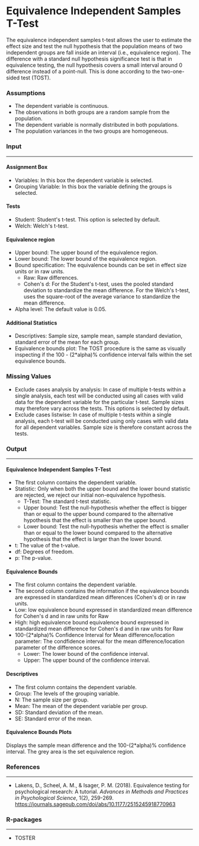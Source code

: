 Equivalence Independent Samples T-Test
==========================

The equivalence independent samples t-test allows the user to estimate the effect size and test the null hypothesis that the population means of two independent groups are fall inside an interval (i.e., equivalence region). The difference with a standard null hypothesis significance test is that in equivalence testing, the null hypothesis covers a small interval around 0 difference instead of a point-null. This is done according to the two-one-sided test (TOST).

### Assumptions
- The dependent variable is continuous.
- The observations in both groups are a random sample from the population.
- The dependent variable is normally distributed in both populations.
- The population variances in the two groups are homogeneous.

### Input
-------

#### Assignment Box
- Variables: In this box the dependent variable is selected.
- Grouping Variable: In this box the variable defining the groups is selected.

#### Tests
- Student: Student's t-test. This option is selected by default.
- Welch: Welch's t-test.

#### Equivalence region
- Upper bound: The upper bound of the equivalence region.
- Lower bound: The lower bound of the equivalence region.
- Bound specification:  The equivalence bounds can be set in effect size units or in raw units.
  - Raw: Raw differences.
  - Cohen's d: For the Student's t-test, uses the pooled standard deviation to standardize the mean difference. For the Welch's t-test, uses the square-root of the average variance to standardize the mean difference.
- Alpha level: The default value is 0.05.

#### Additional Statistics
- Descriptives: Sample size, sample mean, sample standard deviation, standard error of the mean for each group.
- Equivalence bounds plot: The TOST procedure is the same as visually inspecting if the 100 - (2*alpha)% confidence interval falls within the set equivalence bounds.

### Missing Values
 - Exclude cases analysis by analysis: In case of multiple t-tests within a single analysis, each test will be conducted using all cases with valid data for the dependent variable for the particular t-test. Sample sizes may therefore vary across the tests. This options is selected by default.
 - Exclude cases listwise: In case of multiple t-tests within a single analysis, each t-test will be conducted using only cases with valid data for all dependent variables. Sample size is therefore constant across the tests.

### Output
-------

#### Equivalence Independent Samples T-Test
- The first column contains the dependent variable.
- Statistic: Only when both the upper bound and the lower bound statistic are rejected, we reject our initial non-equivalence hypothesis.
  - T-Test: The standard t-test statistic.
  - Upper bound: Test the null-hypothesis whether the effect is bigger than or equal to the upper bound compared to the alternative hypothesis that the effect is smaller than the upper bound.
  - Lower bound: Test the null-hypothesis whether the effect is smaller than or equal to the lower bound compared to the alternative hypothesis that the effect is larger than the lower bound.
- t: The value of the t-value.
- df: Degrees of freedom.
- p: The p-value.

#### Equivalence Bounds
- The first column contains the dependent variable.
- The second column contains the information if the equivalence bounds are expressed in standardized mean differences (Cohen's d) or in raw units.
- Low: low equivalence bound expressed in standardized mean difference for Cohen's d and in raw units for Raw
- High: high equivalence bound equivalence bound expressed in standardized mean difference for Cohen's d and in raw units for Raw
- 100-(2*alpha)% Confidence Interval for Mean difference/location parameter: The condfidence interval for the mean difference/location parameter of the difference scores.
  - Lower: The lower bound of the confidence interval.
  - Upper: The upper bound of the confidence interval.

#### Descriptives
- The first column contains the dependent variable.
- Group: The levels of the grouping variable.
- N: The sample size per group.
- Mean: The mean of the dependent variable per group.
- SD: Standard deviation of the mean.
- SE: Standard error of the mean.

#### Equivalence Bounds Plots
Displays the sample mean difference and the 100-(2*alpha)% confidence interval. The grey area is the set equivalence region.

### References
-------
- Lakens, D., Scheel, A. M., & Isager, P. M. (2018). Equivalence testing for psychological research: A tutorial. *Advances in Methods and Practices in Psychological Science*, 1(2), 259-269. <a href="https://journals.sagepub.com/doi/abs/10.1177/2515245918770963">https://journals.sagepub.com/doi/abs/10.1177/2515245918770963</a>

### R-packages
---
- TOSTER
